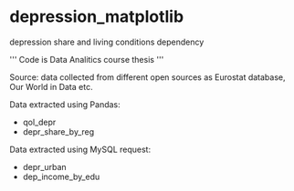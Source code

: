 # depression_matplotlib
depression share and living conditions dependency

''' Code is Data Analitics course thesis '''

Source: data collected from different open sources as Eurostat database, Our World in Data etc.

Data extracted using Pandas:
  * qol_depr
  * depr_share_by_reg
  
Data extracted using MySQL request:  
  *  depr_urban
  *  dep_income_by_edu

